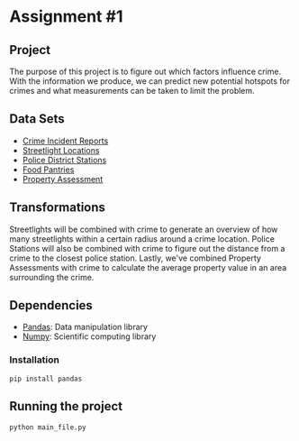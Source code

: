 # Assignment #1
## Project
The purpose of this project is to figure out which factors influence crime. With the information we produce, we can predict new potential hotspots for crimes and what measurements can be taken to limit the problem.

## Data Sets
* [Crime Incident Reports](https://data.cityofboston.gov/Public-Safety/Crime-Incident-Reports-August-2015-To-Date-Source-/fqn4-4qap)
* [Streetlight Locations](https://data.cityofboston.gov/Facilities/Streetlight-Locations/7hu5-gg2y)
* [Police District Stations](https://data.cityofboston.gov/Public-Safety/Boston-Police-District-Stations/23yb-cufe)
* [Food Pantries](https://data.cityofboston.gov/Health/Food-Pantries/vjvb-2kg6)
* [Property Assessment](https://data.cityofboston.gov/Permitting/Property-Assessment-2016/i7w8-ure5)

## Transformations
Streetlights will be combined with crime to generate an overview of how many streetlights within a certain radius around a crime location.
Police Stations will also be combined with crime to figure out the distance from a crime to the closest police station.
Lastly, we've combined Property Assessments with crime to calculate the average property value in an area surrounding the crime.

## Dependencies
* [Pandas](https://pypi.python.org/pypi/pandas/0.18.1/): Data manipulation library
* [Numpy](https://pypi.python.org/pypi/numpy): Scientific computing library

### Installation
```shell
pip install pandas
```

## Running the project
```shell
python main_file.py
```